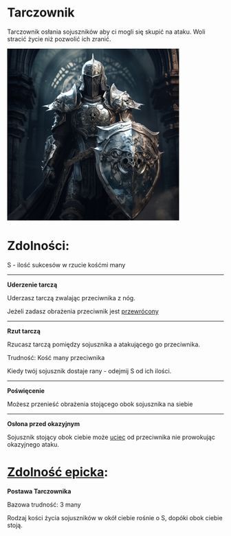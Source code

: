 # Tarczownik

Tarczownik osłania sojuszników aby ci mogli się skupić na ataku. Woli stracić życie niż pozwolić ich zranić.

<img src="imgs/tarczownik.png" width="400">

# Zdolności:

S - ilość sukcesów w rzucie kośćmi many

___

**Uderzenie tarczą**

Uderzasz tarczą zwalając przeciwnika z nóg.

Jeżeli zadasz obrażenia przeciwnik jest [przewrócony](/docs/efekty/przewrocony.md)

___

**Rzut tarczą**

Rzucasz tarczą pomiędzy sojusznika a atakującego go przeciwnika.

Trudność: Kość many przeciwnika

Kiedy twój sojusznik dostaje rany - odejmij S od ich ilości.

___

**Poświęcenie**

Możesz przenieść obrażenia stojącego obok sojusznika na siebie
___

**Osłona przed okazyjnym**

Sojusznik stojący obok ciebie może [uciec](/docs/ucieczka.md) od przeciwnika nie prowokując okazyjnego ataku.

# [Zdolność epicka](/docs/zdolnosc-epicka.md):

**Postawa Tarczownika**

Bazowa trudność: 3 many

Rodzaj kości życia sojuszników w okół ciebie rośnie o S, dopóki obok ciebie stoją.
